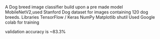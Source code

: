 A Dog breed image classifier build upon a pre made model MobileNetV2,used Stanford Dog dataset for images containing 120 dog breeds.
Libraries
TensorFlow / Keras
NumPy
Matplotlib
shutil
Used Google colab for training

validation accuracy is ~83.3%
